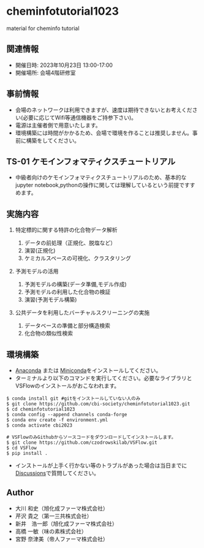 # cheminfotutorial1023
material for cheminfo tutorial

## 関連情報
 - 開催日時: 2023年10月23日 13:00-17:00
 - 開催場所: 会場4階研修室

## 事前情報
 - 会場のネットワークは利用できますが、速度は期待できないとお考えください(必要に応じてWifi等通信機器をご持参下さい)。
 - 電源は主催者側で用意いたします。
 - 環境構築には時間がかかるため、会場で環境を作ることは推奨しません。事前に構築をしてください。

## TS-01 ケモインフォマティクスチュートリアル
 - 中級者向けのケモインフォマティクスチュートリアルのため、基本的なjupyter notebook,pythonの操作に関しては理解しているという前提ですすめます。

## 実施内容

1. 特定標的に関する特許の化合物データ解析
    1. データの前処理（正規化、脱塩など）
    1. 演習(正規化)
    1. ケミカルスペースの可視化、クラスタリング
       
1. 予測モデルの活用
    1. 予測モデルの構築(データ準備,モデル作成)
    1. 予測モデルの利用した化合物の検証
    1. 演習(予測モデル構築)
       
1. 公共データを利用したバーチャルスクリーニングの実施
    1. データベースの準備と部分構造検索
    1. 化合物の類似性検索

## 環境構築
 - [Anaconda](https://www.anaconda.com/download) または [Miniconda](https://docs.conda.io/projects/miniconda/en/latest/)をインストールしてください。
 - ターミナルより以下のコマンドを実行してください。必要なライブラリとVSFlowのインストールがおこなわれます。
 
```
$ conda install git #gitをインストールしていない人のみ
$ git clone https://github.com/cbi-society/cheminfotutorial1023.git
$ cd cheminfotutorial1023
$ conda config --append channels conda-forge
$ conda env create -f environment.yml
$ conda activate cbi2023

# VSFlowのみGithubからソースコードをダウンロードしてインストールします。
$ git clone https://github.com/czodrowskilab/VSFlow.git
$ cd VSFlow
$ pip install .
```

- インストールが上手く行かない等のトラブルがあった場合は当日までに[Discussions](https://github.com/cbi-society/cheminfotutorial1023/discussions)で質問してください。

## Author
 - 大川 和史（旭化成ファーマ株式会社）
 - 芹沢 貴之（第一三共株式会社）
 - 新井　浩一郎（旭化成ファーマ株式会社）
 - 高橋 一敏（味の素株式会社）
 - 宮野 奈津美（帝人ファーマ株式会社）
